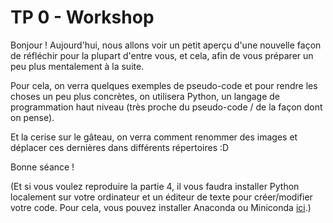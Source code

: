 # TP 0 - Workshop

Bonjour ! Aujourd'hui, nous allons voir un petit aperçu d'une nouvelle façon de réfléchir pour la plupart d'entre vous, et cela, afin de vous préparer un peu plus mentalement à la suite.

Pour cela, on verra quelques exemples de pseudo-code et pour rendre les choses un peu plus concrètes, on utilisera Python, un langage de programmation haut niveau (très proche du pseudo-code / de la façon dont on pense).

Et la cerise sur le gâteau, on verra comment renommer des images et déplacer ces dernières dans différents répertoires :D

Bonne séance !

(Et si vous voulez reproduire la partie 4, il vous faudra installer Python localement sur votre ordinateur et un éditeur de texte pour créer/modifier votre code. Pour cela, vous pouvez installer Anaconda ou Miniconda [ici](https://www.anaconda.com/download/success).)
